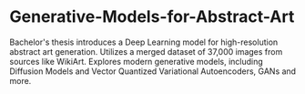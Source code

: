 # Generative-Models-for-Abstract-Art
Bachelor's thesis introduces a Deep Learning model for high-resolution abstract art generation. Utilizes a merged dataset of 37,000 images from sources like WikiArt. Explores modern generative models, including Diffusion Models and Vector Quantized Variational Autoencoders, GANs and more.
